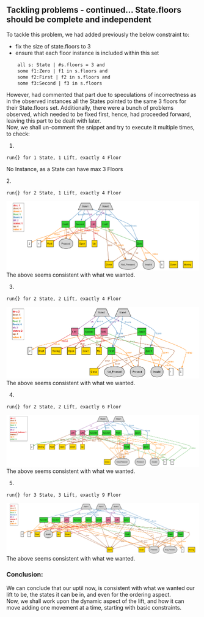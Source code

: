 ## Tackling problems - continued... State.floors should be complete and independent

To tackle this problem, we had added previously the below constraint to:
- fix the size of state.floors to 3
- ensure that each floor instance is included within this set
```
    all s: State | #s.floors = 3 and
    some f1:Zero | f1 in s.floors and
    some f2:First | f2 in s.floors and
    some f3:Second | f3 in s.floors
```
However, had commented that part due to speculations of incorrectness as in the observed instances all the States pointed to the same 3 floors for their State.floors set.
Additionally, there were a bunch of problems observed, which needed to be fixed first, hence, had proceeded forward, leaving this part to be dealt with later. <br>
Now, we shall un-comment the snippet and try to execute it multiple times, to check:

1. <p>
```
run{} for 1 State, 1 Lift, exactly 4 Floor
```
No Instance, as a State can have max 3 Floors</p>
2. <p>
```
run{} for 2 State, 1 Lift, exactly 4 Floor
```
![Alloy Output](12_Ordering_Lift_0.png) <br>
The above seems consistent with what we wanted. </p>

3. <p>
```
run{} for 2 State, 2 Lift, exactly 4 Floor
```
![Alloy Output](12_Ordering_Lift_1.png) <br>
The above seems consistent with what we wanted. </p> 

4. <p>
```
run{} for 2 State, 2 Lift, exactly 6 Floor
```
![Alloy Output](12_Ordering_Lift_2.png) <br>
The above seems consistent with what we wanted. </p> 

5. <p>
```
run{} for 3 State, 3 Lift, exactly 9 Floor
```
![Alloy Output](12_Ordering_Lift_4.png) <br>
The above seems consistent with what we wanted. </p> 

### Conclusion:
We can conclude that our uptil now, is consistent with what we wanted our lift to be, the states it can be in, and even for the ordering aspect. <br>
Now, we shall work upon the dynamic aspect of the lift, and how it can move adding one movement at a time, starting with basic constraints.

